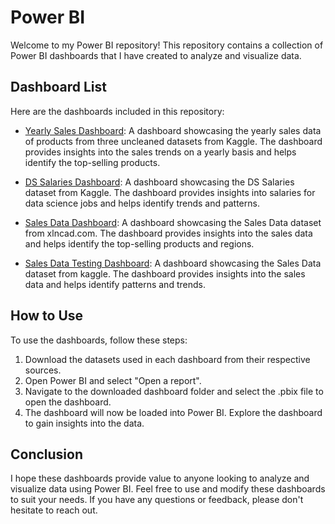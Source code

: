 # Power BI

Welcome to my Power BI repository! This repository contains a collection of Power BI dashboards that I have created to analyze and visualize data.

## Dashboard List

Here are the dashboards included in this repository:

- [Yearly Sales Dashboard](/Yearly%20Sales%20Dashboard): A dashboard showcasing the yearly sales data of products from three uncleaned datasets from Kaggle. The dashboard provides insights into the sales trends on a yearly basis and helps identify the top-selling products.

- [DS Salaries Dashboard](/DS%20Salaries%20Dashboard): A dashboard showcasing the DS Salaries dataset from Kaggle. The dashboard provides insights into salaries for data science jobs and helps identify trends and patterns.

- [Sales Data Dashboard](/Sales%20Data%20Dashboard): A dashboard showcasing the Sales Data dataset from xlncad.com. The dashboard provides insights into the sales data and helps identify the top-selling products and regions.

- [Sales Data Testing Dashboard](/Sales%20Data%20Dashboard): A dashboard showcasing the Sales Data dataset from kaggle. The dashboard provides insights into the sales data and helps identify patterns and trends.

## How to Use

To use the dashboards, follow these steps:

1. Download the datasets used in each dashboard from their respective sources.
2. Open Power BI and select "Open a report".
3. Navigate to the downloaded dashboard folder and select the .pbix file to open the dashboard.
4. The dashboard will now be loaded into Power BI. Explore the dashboard to gain insights into the data.

## Conclusion

I hope these dashboards provide value to anyone looking to analyze and visualize data using Power BI. Feel free to use and modify these dashboards to suit your needs. If you have any questions or feedback, please don't hesitate to reach out.

